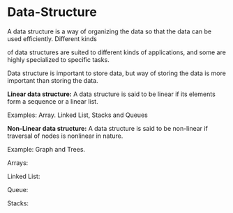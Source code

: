# Data-Structure

A data structure is a way of organizing the data so that the data can be used efficiently. Different kinds 

of data structures are suited to different kinds of applications, and some are highly specialized to specific tasks. 

Data structure is important to store data, but way of storing the data is more important than storing the data.

**Linear data structure:** A data structure is said to be linear if its elements form a sequence or a linear list. 

Examples: Array. Linked List, Stacks and Queues

**Non-Linear data structure:** A data structure is said to be non-linear if traversal of nodes is nonlinear in nature. 

Example: Graph and Trees.

Arrays:

Linked List:

Queue:

Stacks:

